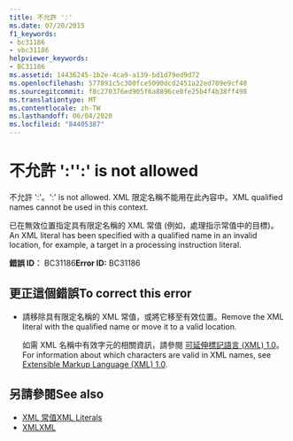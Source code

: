 ```yaml
---
title: 不允許 ':'
ms.date: 07/20/2015
f1_keywords:
- bc31186
- vbc31186
helpviewer_keywords:
- BC31186
ms.assetid: 14436245-1b2e-4ca9-a139-bd1d79ed9d72
ms.openlocfilehash: 577891c5c300fce5090dcd2451a22ed709e9cf48
ms.sourcegitcommit: f8c270376ed905f6a8896ce0fe25b4f4b38ff498
ms.translationtype: MT
ms.contentlocale: zh-TW
ms.lasthandoff: 06/04/2020
ms.locfileid: "84405387"
---
```

# <a name="-is-not-allowed"></a><span data-ttu-id="22c14-102">不允許 ':'</span><span class="sxs-lookup"><span data-stu-id="22c14-102">':' is not allowed</span></span>
<span data-ttu-id="22c14-103">不允許 ':'。</span><span class="sxs-lookup"><span data-stu-id="22c14-103">':' is not allowed.</span></span> <span data-ttu-id="22c14-104">XML 限定名稱不能用在此內容中。</span><span class="sxs-lookup"><span data-stu-id="22c14-104">XML qualified names cannot be used in this context.</span></span>  
  
 <span data-ttu-id="22c14-105">已在無效位置指定具有限定名稱的 XML 常值 (例如，處理指示常值中的目標)。</span><span class="sxs-lookup"><span data-stu-id="22c14-105">An XML literal has been specified with a qualified name in an invalid location, for example, a target in a processing instruction literal.</span></span>  
  
 <span data-ttu-id="22c14-106">**錯誤 ID︰** BC31186</span><span class="sxs-lookup"><span data-stu-id="22c14-106">**Error ID:** BC31186</span></span>  
  
## <a name="to-correct-this-error"></a><span data-ttu-id="22c14-107">更正這個錯誤</span><span class="sxs-lookup"><span data-stu-id="22c14-107">To correct this error</span></span>  
  
- <span data-ttu-id="22c14-108">請移除具有限定名稱的 XML 常值，或將它移至有效位置。</span><span class="sxs-lookup"><span data-stu-id="22c14-108">Remove the XML literal with the qualified name or move it to a valid location.</span></span>  
  
     <span data-ttu-id="22c14-109">如需 XML 名稱中有效字元的相關資訊，請參閱 [可延伸標記語言 (XML) 1.0](https://www.w3.org/TR/xml)。</span><span class="sxs-lookup"><span data-stu-id="22c14-109">For information about which characters are valid in XML names, see [Extensible Markup Language (XML) 1.0](https://www.w3.org/TR/xml).</span></span>  
  
## <a name="see-also"></a><span data-ttu-id="22c14-110">另請參閱</span><span class="sxs-lookup"><span data-stu-id="22c14-110">See also</span></span>

- [<span data-ttu-id="22c14-111">XML 常值</span><span class="sxs-lookup"><span data-stu-id="22c14-111">XML Literals</span></span>](../language-reference/xml-literals/index.md)
- [<span data-ttu-id="22c14-112">XML</span><span class="sxs-lookup"><span data-stu-id="22c14-112">XML</span></span>](../programming-guide/language-features/xml/index.md)
